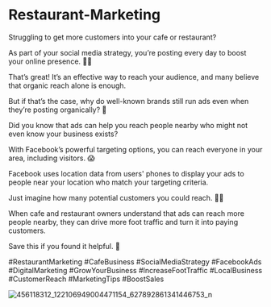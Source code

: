 # Restaurant-Marketing

Struggling to get more customers into your cafe or restaurant?

As part of your social media strategy, you’re posting every day to boost your online presence. 👍🏽

That’s great! It’s an effective way to reach your audience, and many believe that organic reach alone is enough.

But if that’s the case, why do well-known brands still run ads even when they’re posting organically? 🤔

Did you know that ads can help you reach people nearby who might not even know your business exists?

With Facebook’s powerful targeting options, you can reach everyone in your area, including visitors. 😱

Facebook uses location data from users' phones to display your ads to people near your location who match your targeting criteria.

Just imagine how many potential customers you could reach. 👌🏽

When cafe and restaurant owners understand that ads can reach more people nearby, they can drive more foot traffic and turn it into paying customers.

Save this if you found it helpful. 💯

#RestaurantMarketing #CafeBusiness #SocialMediaStrategy #FacebookAds #DigitalMarketing #GrowYourBusiness #IncreaseFootTraffic #LocalBusiness #CustomerReach #MarketingTips #BoostSales


![456118312_122106949004471154_627892861341446753_n](https://github.com/user-attachments/assets/de10c697-9328-4c60-a41e-19093e61c3b8)
